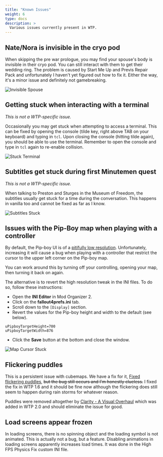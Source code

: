 ```yaml
---
title: "Known Issues"
weight: 6
type: docs
description: >
  Various issues currently present in WTP.
---
```


## Nate/Nora is invisible in the cryo pod

When skipping the pre war prologue, you may find your spouse's body is invisible in their cryo pod. You can still interact with them to get their wedding ring. The problem is caused by Start Me Up and Previs Repair Pack and unfortunately I haven't yet figured out how to fix it. Either the way, it's a minor issue and definitely not gamebreaking.

![Invisible Spouse](/Pictures/wtp/appendix/invisible-spouse.jpg)

## Getting stuck when interacting with a terminal

*This is not a WTP-specific issue.*

Occasionally you may get stuck when attempting to access a terminal. This can be fixed by opening the console (tilde key, right above TAB on your keyboard) and typing in `tcl`. Upon closing the console (hitting tilde again), you should be able to use the terminal. Remember to open the console and type in `tcl` again to re-enable collision.

![Stuck Terminal](/Pictures/wtp/appendix/stuck-terminal.jpg)

## Subtitles get stuck during first Minutemen quest

*This is not a WTP-specific issue.*

When talking to Preston and Sturges in the Museum of Freedom, the subtitles usually get stuck for a time during the conversation. This happens in vanilla too and cannot be fixed as far as I know.

![Subtitles Stuck](/Pictures/wtp/appendix/subtitles-stuck.jpg)

## Issues with the Pip-Boy map when playing with a controller

By default, the Pip-boy UI is of a [pitifully low resolution](https://staticdelivery.nexusmods.com/mods/1151/images/48758/48758-1609598190-107962601.jpeg). Unfortunately, increasing it will cause a bug when playing with a controller that restrict the cursor to the upper left corner on the Pip-boy map.

You can work around this by turning off your controlling, opening your map, then turning it back on again.

The alternative is to revert the high resolution tweak in the INI files. To do so, follow these instructions:

- Open the **INI Editor** in Mod Organizer 2.
- Click on the **fallout4prefs.ini** tab.
- Scroll down to the `[Display]` section.
- Revert the values for the Pip-boy height and width to the default (see below).

```
uPipboyTargetHeight=700
uPipboyTargetWidth=876
```

- Click the **Save** button at the bottom and close the window.

![Map Cursor Stuck](/Pictures/wtp/appendix/map-gamepad.jpg)

## Flickering puddles

This is a persistent issue with cubemaps. We have a fix for it, [Fixed flickering puddles](https://www.nexusmods.com/fallout4/mods/46787), ~~but the bug still occurs and I'm honestly clueless.~~ I fixed the fix in WTP 1.6 and it should be fine now although the flickering does still seem to happen during rain storms for whatever reason.

Puddles were removed altogether by [Clarity - A Visual Overhaul](https://www.nexusmods.com/fallout4/mods/31991) which was added in WTP 2.0 and should eliminate the issue for good.

## Load screens appear frozen

In loading screens, there is no spinning object and the loading symbol is not animated. This is actually not a bug, but a feature. Disabling animations in loading screens apparently increases load times. It was done in the High FPS Physics Fix custom INI file.